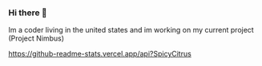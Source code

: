 ### Hi there 👋

Im a coder living in the united states and im working on my current project (Project Nimbus)

https://github-readme-stats.vercel.app/api?SpicyCitrus

